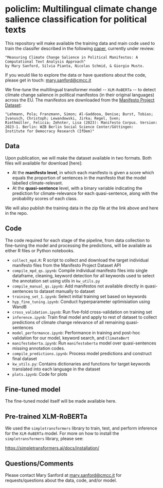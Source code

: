 # policlim: Multilingual climate change salience classification for political texts

This repository will make available the training data and main code used to train the classifer described in the following [paper](https://osf.io/ga492/), currently under review:

    "Measuring Climate Change Salience in Political Manifestos: A Computational Text Analysis Approach" 
    by Mary Sanford, Silvia Pianta, Nicolas Schmid, & Giorgio Musto.
  
If you would like to explore the data or have questions about the code, please get in touch: mary.sanford@cmcc.it 

We fine-tune the multilingual transformer model -- `XLM-RoBERTa` -- to detect climate change salience in political manifestos (in their original languages) across the EU. The manifestos are downloaded from the [Manifesto Project Dataset](https://manifesto-project.wzb.eu/):

    "Lehmann, Pola; Franzmann, Simon; Al-Gaddooa, Denise; Burst, Tobias; Ivanusch, Christoph; Lewandowski, Jirka; Regel, Sven;
    Riethmüller, Felicia; Zehnter, Lisa (2023): Manifesto Corpus. Version: 2023-1. Berlin: WZB Berlin Social Science Center/Göttingen:
    Institute for Democracy Research (IfDem)"

## Data
Upon publication, we will make the dataset available in two formats. Both files will available for download [here]:
* At the **manifesto level**, in which each manifesto is given a score which equals the proportion of sentences in the manifesto that the model labelled climate-relevant. 
* At the **quasi-sentence** level, with a binary variable indicating the prediction for climate-relevance for each quasi-sentence, along with the probability scores of each class.

We will also publish the training data in the zip file at the link above and here in the repo.

## Code
The code required for each stage of the pipeline, from data collection to fine-tuning the model and processing the predictions, will be available as either R files or Python notebooks.
* `collect_mpd.R`: R script to collect and download the target individual manifesto files from the Manifesto Project Dataset API
* `compile_mpd_qs.ipynb`: Compile individual manifesto files into single dataframe, cleaning, keyword detection for all keywords used to select the annotation set using utils in `kw_utils.py`
* `compile_manual_qs.ipynb`: Add manifestos not available directly in quasi-sentences to dataset manually to dataset
* `training_set_1.ipynb`: Select initial training set based on keywords 
* `hyp_fine_tuning.ipynb`: Conduct hyperparameter optimisiation using WandB
* `cross_validation.ipynb`: Run five-fold cross-validation on training set
* `inference.ipynb`: Train final model and apply to rest of dataset to collect predictions of climate change relevance of all remaining quasi-sentences
* `model_performance.ipynb`: Performance in training and post-hoc validation for our model, keyword search, and `ClimateBert`
* `manifestoberta.ipynb`: Run `manifestoberta` model over quasi-sentences missing annotation codes.
* `compile_predictions.ipynb`: Process model predictions and construct final dataset
* `kw_utils.py`: Contains dictionaries and functions for target keywords translated into each language in the dataset
* `plots.ipynb`: Code for plots

## Fine-tuned model
The fine-tuned model itself will be made available here.  

## Pre-trained XLM-RoBERTa

We used the `simpletransformers` library to train, test, and perform inference for the `XLM-RoBERTa` model. For more on how to install the `simpletransformers` library, please see:

https://simpletransformers.ai/docs/installation/

## Questions/Comments
Please contact Mary Sanford at mary.sanford@cmcc.it for requests/questions about the data, code, and/or model.
